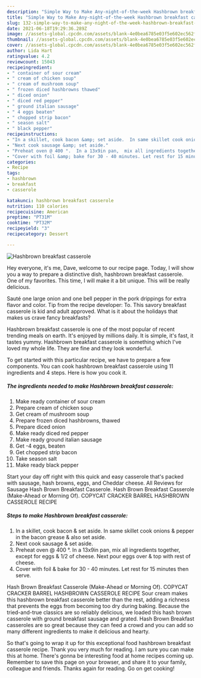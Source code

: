 ```yaml
---
description: "Simple Way to Make Any-night-of-the-week Hashbrown breakfast casserole"
title: "Simple Way to Make Any-night-of-the-week Hashbrown breakfast casserole"
slug: 132-simple-way-to-make-any-night-of-the-week-hashbrown-breakfast-casserole
date: 2021-06-18T19:29:36.289Z
image: //assets-global.cpcdn.com/assets/blank-4e0bea6785e03f5e602ec562f230caae08da540cada707380b4fe1bbebba43da.png
thumbnail: //assets-global.cpcdn.com/assets/blank-4e0bea6785e03f5e602ec562f230caae08da540cada707380b4fe1bbebba43da.png
cover: //assets-global.cpcdn.com/assets/blank-4e0bea6785e03f5e602ec562f230caae08da540cada707380b4fe1bbebba43da.png
author: Lida Hart
ratingvalue: 4.2
reviewcount: 15043
recipeingredient:
- " container of sour cream"
- " cream of chicken soup"
- " cream of mushroom soup"
- " frozen diced hashbrowns thawed"
- " diced onion"
- " diced red pepper"
- " ground italian sausage"
- " 4 eggs beaten"
- " chopped strip bacon"
- " season salt"
- " black pepper"
recipeinstructions:
- "In a skillet, cook bacon &amp; set aside.  In same skillet cook onions &amp; pepper in the bacon grease &amp; also set aside."
- "Next cook sausage &amp; set aside."
- "Preheat oven @ 400 °.  In a 13x9in pan,  mix all ingredients together, except for eggs &amp; 1/2 of cheese. Next pour eggs over &amp; top with rest of cheese."
- "Cover with foil &amp; bake for 30 - 40 minutes. Let rest for 15 minutes then serve."
categories:
- Recipe
tags:
- hashbrown
- breakfast
- casserole

katakunci: hashbrown breakfast casserole 
nutrition: 110 calories
recipecuisine: American
preptime: "PT31M"
cooktime: "PT32M"
recipeyield: "3"
recipecategory: Dessert

---
```



![Hashbrown breakfast casserole](//assets-global.cpcdn.com/assets/blank-4e0bea6785e03f5e602ec562f230caae08da540cada707380b4fe1bbebba43da.png)

Hey everyone, it's me, Dave, welcome to our recipe page. Today, I will show you a way to prepare a distinctive dish, hashbrown breakfast casserole. One of my favorites. This time, I will make it a bit unique. This will be really delicious.

Sauté one large onion and one bell pepper in the pork drippings for extra flavor and color. Tip from the recipe developer: To. This savory breakfast casserole is kid and adult approved. What is it about the holidays that makes us crave fancy breakfasts?

Hashbrown breakfast casserole is one of the most popular of recent trending meals on earth. It's enjoyed by millions daily. It is simple, it's fast, it tastes yummy. Hashbrown breakfast casserole is something which I've loved my whole life. They are fine and they look wonderful.


To get started with this particular recipe, we have to prepare a few components. You can cook hashbrown breakfast casserole using 11 ingredients and 4 steps. Here is how you cook it.

<!--inarticleads1-->

##### The ingredients needed to make Hashbrown breakfast casserole:

1. Make ready  container of sour cream
1. Prepare  cream of chicken soup
1. Get  cream of mushroom soup
1. Prepare  frozen diced hashbrowns, thawed
1. Prepare  diced onion
1. Make ready  diced red pepper
1. Make ready  ground italian sausage
1. Get  -4 eggs, beaten
1. Get  chopped strip bacon
1. Take  season salt
1. Make ready  black pepper


Start your day off right with this quick and easy casserole that&#39;s packed with sausage, hash browns, eggs, and Cheddar cheese. All Reviews for Sausage Hash Brown Breakfast Casserole. Hash Brown Breakfast Casserole (Make-Ahead or Morning Of). COPYCAT CRACKER BARREL HASHBROWN CASSEROLE RECIPE 

<!--inarticleads2-->

##### Steps to make Hashbrown breakfast casserole:

1. In a skillet, cook bacon &amp; set aside.  In same skillet cook onions &amp; pepper in the bacon grease &amp; also set aside.
1. Next cook sausage &amp; set aside.
1. Preheat oven @ 400 °.  In a 13x9in pan,  mix all ingredients together, except for eggs &amp; 1/2 of cheese. Next pour eggs over &amp; top with rest of cheese.
1. Cover with foil &amp; bake for 30 - 40 minutes. Let rest for 15 minutes then serve.


Hash Brown Breakfast Casserole (Make-Ahead or Morning Of). COPYCAT CRACKER BARREL HASHBROWN CASSEROLE RECIPE Sour cream makes this hashbrown breakfast casserole better than the rest, adding a richness that prevents the eggs from becoming too dry during baking. Because the tried-and-true classics are so reliably delicious, we loaded this hash brown casserole with ground breakfast sausage and grated. Hash Brown Breakfast casseroles are so great because they can feed a crowd and you can add so many different ingredients to make it delicious and hearty. 

So that's going to wrap it up for this exceptional food hashbrown breakfast casserole recipe. Thank you very much for reading. I am sure you can make this at home. There's gonna be interesting food at home recipes coming up. Remember to save this page on your browser, and share it to your family, colleague and friends. Thanks again for reading. Go on get cooking!
